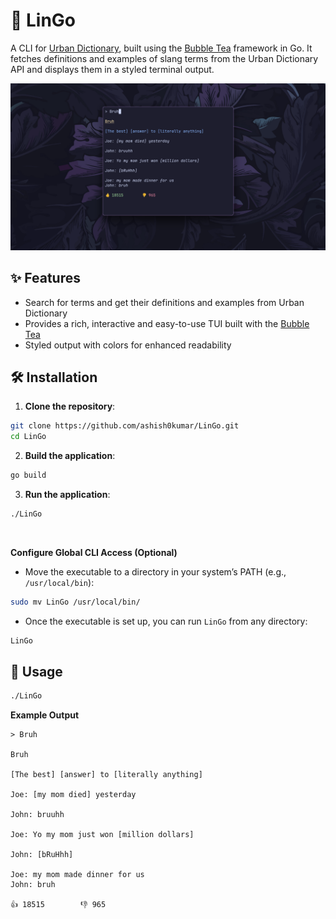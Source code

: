 # 📖 LinGo

A CLI for [Urban Dictionary](https://www.urbandictionary.com/), built using the [Bubble Tea](https://github.com/charmbracelet/bubbletea) framework in Go. It fetches definitions and examples of slang terms from the Urban Dictionary API and displays them in a styled terminal output.

![ss](assets/ss.png)

## ✨ Features

- Search for terms and get their definitions and examples from Urban Dictionary
- Provides a rich, interactive and easy-to-use TUI built with the [Bubble Tea](https://github.com/charmbracelet/bubbletea)
- Styled output with colors for enhanced readability

## 🛠️ Installation

1. **Clone the repository**:

```bash
git clone https://github.com/ashish0kumar/LinGo.git
cd LinGo
```

2. **Build the application**:

```bash
go build
```

3. **Run the application**:

```bash
./LinGo
```

<br>

**Configure Global CLI Access (Optional)**

- Move the executable to a directory in your system’s PATH (e.g., `/usr/local/bin`):

```bash
sudo mv LinGo /usr/local/bin/
```

- Once the executable is set up, you can run `LinGo` from any directory:

```bash
LinGo
```

## 🔧 Usage

```bash
./LinGo
```

**Example Output**

```
> Bruh 

Bruh

[The best] [answer] to [literally anything]

Joe: [my mom died] yesterday

John: bruuhh

Joe: Yo my mom just won [million dollars]

John: [bRuHhh]

Joe: my mom made dinner for us
John: bruh

👍 18515        👎 965
```
